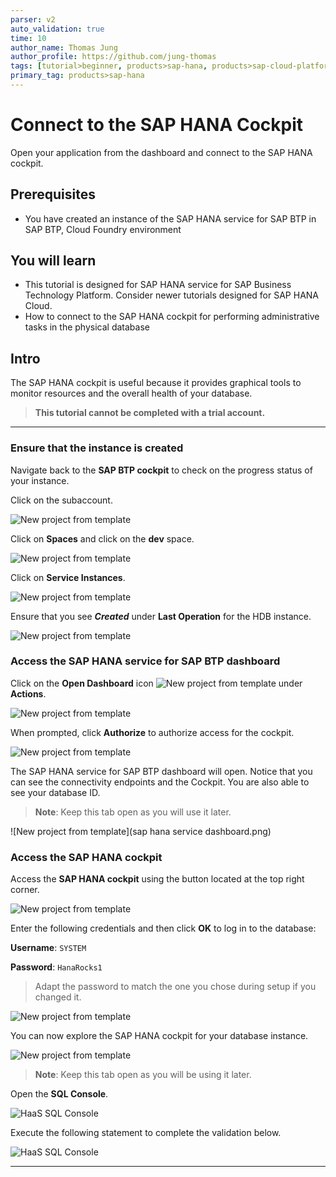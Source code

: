 ```yaml
---
parser: v2
auto_validation: true
time: 10
author_name: Thomas Jung
author_profile: https://github.com/jung-thomas
tags: [tutorial>beginner, products>sap-hana, products>sap-cloud-platform\,-sap-hana-service, tutorial>license]
primary_tag: products>sap-hana
---
```


# Connect to the SAP HANA Cockpit
<!-- description --> Open your application from the dashboard and connect to the SAP HANA cockpit.

## Prerequisites
 - You have created an instance of the SAP HANA service for SAP BTP in SAP BTP, Cloud Foundry environment


## You will learn
  - This tutorial is designed for SAP HANA service for SAP Business Technology Platform. Consider newer tutorials designed for SAP HANA Cloud.
  - How to connect to the SAP HANA cockpit for performing administrative tasks in the physical database

## Intro
The SAP HANA cockpit is useful because it provides graphical tools to monitor resources and the overall health of your database.

>**This tutorial cannot be completed with a trial account.**

---

### Ensure that the instance is created


Navigate back to the **SAP BTP cockpit** to check on the progress status of your instance.

Click on the subaccount.

![New project from template](1X.png)

Click on **Spaces** and click on the **dev** space.

![New project from template](2X.png)

Click on **Service Instances**.

![New project from template](3.png)

Ensure that you see ***Created*** under **Last Operation** for the HDB instance.

![New project from template](4.png)


### Access the SAP HANA service for SAP BTP dashboard


Click on the **Open Dashboard** icon ![New project from template](5.png) under **Actions**.

![New project from template](6.png)

When prompted, click **Authorize** to authorize access for the cockpit.

![New project from template](7.png)

The SAP HANA service for SAP BTP dashboard will open. Notice that you can see the connectivity endpoints and the Cockpit. You are also able to see your database ID.

>**Note**: Keep this tab open as you will use it later.

![New project from template](sap hana service dashboard.png)



### Access the SAP HANA cockpit


Access the **SAP HANA cockpit** using the button located at the top right corner.

![New project from template](8.png)

Enter the following credentials and then click **OK** to log in to the database:

**Username**: `SYSTEM`

**Password**: `HanaRocks1`

> Adapt the password to match the one you chose during setup if you changed it.

![New project from template](9.png)

You can now explore the SAP HANA cockpit for your database instance.

![New project from template](10.png)

>**Note**: Keep this tab open as you will be using it later.

Open the **SQL Console**.

![HaaS SQL Console](11.png)

Execute the following statement to complete the validation below.

![HaaS SQL Console](12.png)



---
